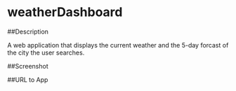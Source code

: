 # weatherDashboard

##Description

A web application that displays the current weather and the 5-day forcast of the city the user searches.

##Screenshot

##URL to App
